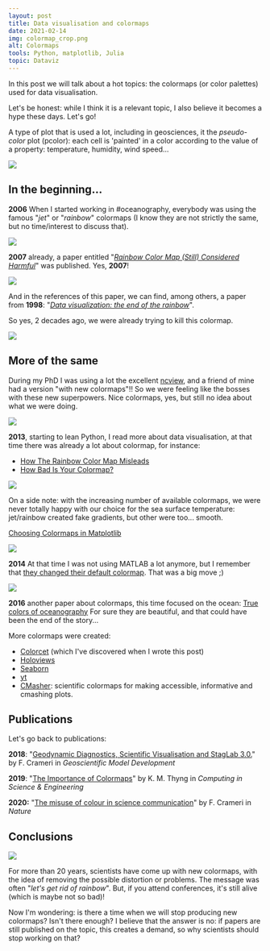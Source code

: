 ```yaml
---
layout: post
title: Data visualisation and colormaps
date: 2021-02-14
img: colormap_crop.png
alt: Colormaps
tools: Python, matplotlib, Julia
topic: Dataviz
---
```


In this post we will talk about a hot topics: the colormaps (or color palettes) used for data visualisation.

Let's be honest: while I think it is a relevant topic, I also believe it becomes a hype these days. Let's go!

A type of plot that is used a lot, including in geosciences, it the _pseudo-color_ plot (pcolor): each cell is 'painted' in a color according to the value of a property: temperature, humidity, wind speed...

<img src="{{ site.url }}/figures/blog/colormaps/colormap001.png" class="img-responsive">

## In the beginning...

__2006__ When I started working in #oceanography, everybody was using the famous "_jet_" or "_rainbow_" colormaps (I know they are not strictly the same, but no time/interest to discuss that).

<img src="{{ site.url }}/figures/blog/colormaps/newcolor.jpg" class="img-responsive">

__2007__ already, a paper entitled "[_Rainbow Color Map (Still) Considered Harmful_](https://www.computer.org/csdl/magazine/cg/2007/02/mcg2007020014/13rRUxYrbOE
)" was published. Yes, __2007__!

<img src="{{ site.url }}/figures/blog/colormaps/colormap003.jpg" class="img-responsive">

And in the references of this paper, we can find, among others, a paper from __1998__: "[_Data visualization: the end of the rainbow_](https://ieeexplore.ieee.org/abstract/document/736450)".

So yes, 2 decades ago, we were already trying to kill this colormap.

<img src="{{ site.url }}/figures/blog/colormaps/colormap004.jpg" class="img-responsive">

## More of the same

During my PhD I was using a lot the excellent [ncview](http://meteora.ucsd.edu/~pierce/ncview_home_page.html), and a friend of mine had a version "with new colormaps"!! So we were feeling like the bosses with these new superpowers. Nice colormaps, yes, but still no idea about what we were doing.

<img src="{{ site.url }}/figures/blog/colormaps/colormap005.png" class="img-responsive">

__2013__, starting to lean Python, I read more about data visualisation, at that time there was already a lot about colormap, for instance:
* [How The Rainbow Color Map Misleads](https://eagereyes.org/basics/rainbow-color-map)
* [How Bad Is Your Colormap?](https://jakevdp.github.io/blog/2014/10/16/how-bad-is-your-colormap)

<img src="{{ site.url }}/figures/blog/colormaps/colormap006.png" class="img-responsive">

On a side note: with the increasing number of available colormaps, we were never totally happy with our choice for the sea surface temperature: jet/rainbow created fake gradients, but other were too... smooth.

[Choosing Colormaps in Matplotlib](https://matplotlib.org/3.1.0/tutorials/colors/colormaps.html)

<img src="{{ site.url }}/figures/blog/colormaps/colormap007.png" class="img-responsive">

__2014__ At that time I was not using MATLAB a lot anymore, but I remember that [they changed their default colormap](https://www.mathworks.com/matlabcentral/answers/169307-why-has-the-default-colormap-of-surface-plots-changed-in-matlab-r2014b). That was a big move ;)


<img src="{{ site.url }}/figures/blog/colormaps/colormap008.jpg" class="img-responsive">

__2016__ another paper about colormaps, this time focused on the ocean: [True colors of oceanography](http://tos.org/oceanography/assets/docs/29-3_thyng.pdf)
For sure they are beautiful, and that could have been the end of the story...

More colormaps were created:
* [Colorcet](https://colorcet.holoviz.org/) (which I've discovered when I wrote this post)
* [Holoviews](http://holoviews.org/user_guide/Colormaps.html)
* [Seaborn](https://seaborn.pydata.org/tutorial/color_palettes.html)
* [yt](https://yt-project.org/doc/visualizing/colormaps/index.html)
* [CMasher](https://cmasher.readthedocs.io/): scientific colormaps for making accessible, informative and cmashing plots.

## Publications

Let's go back to publications:

__2018__: "[Geodynamic Diagnostics, Scientific Visualisation and StagLab 3.0.](https://gmd.copernicus.org/articles/11/2541/2018/)" by F. Crameri in _Geoscientific Model Development_

__2019__: "[The Importance of Colormaps](https://ieeexplore.ieee.org/document/9167329)" by K. M. Thyng in _Computing in Science & Engineering_

__2020:__ "[The misuse of colour in science communication](https://www.nature.com/articles/s41467-020-19160-7)" by F. Crameri in _Nature_

## Conclusions

<img src="{{ site.url }}/figures/blog/colormaps/end.jpg" class="img-responsive">


For more than 20 years, scientists have come up with new colormaps, with the idea of removing the possible distortion or problems. The message was often "_let's get rid of rainbow_". But, if you attend conferences, it's still alive (which is maybe not so bad)!

Now I'm wondering: is there a time when we will stop producing new colormaps? Isn't there enough? I believe that the answer is no: if papers are still published on the topic, this creates a demand, so why scientists should stop working on that?

